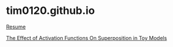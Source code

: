 # tim0120.github.io

[Resume](https://tim0120.github.io/files/resume.pdf)

[The Effect of Activation Functions On Superposition in Toy Models](https://deep-learning-mit.github.io/staging/blog/2023/superposition/)
